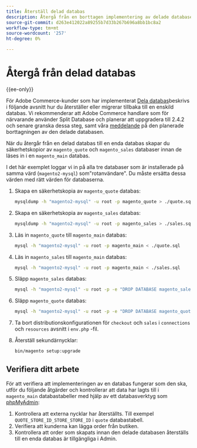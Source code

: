 ```yaml
---
title: Återställ delad databas
description: Återgå från en borttagen implementering av delade databaser till en enda databasimplementering.
source-git-commit: d263e412022a89255b7d33b267b696a8bb1bc8a2
workflow-type: tm+mt
source-wordcount: '257'
ht-degree: 0%

---
```



# Återgå från delad databas

{{ee-only}}

För Adobe Commerce-kunder som har implementerat [Dela databas](multi-master.md)beskrivs i följande avsnitt hur du återställer eller migrerar tillbaka till en enskild databas. Vi rekommenderar att Adobe Commerce handlare som för närvarande använder Split Database och planerar att uppgradera till 2.4.2 och senare granska dessa steg, samt våra [meddelande](https://community.magento.com/t5/Magento-DevBlog/Deprecation-of-Split-Database-in-Magento-Commerce/ba-p/465187) på den planerade borttagningen av den delade databasen.

När du återgår från en delad databas till en enda databas skapar du säkerhetskopior av `magento_quote` och `magento_sales` databaser innan de läses in i en `magento_main` databas.

I det här exemplet loggar vi in på alla tre databaser som är installerade på samma värd (`magento2-mysql`) som&quot;rotanvändare&quot;. Du måste ersätta dessa värden med rätt värden för databaserna.

1. Skapa en säkerhetskopia av `magento_quote` databas:

   ```bash
   mysqldump -h "magento2-mysql" -u root -p magento_quote > ./quote.sql
   ```

1. Skapa en säkerhetskopia av `magento_sales` databas:

   ```bash
   mysqldump -h "magento2-mysql" -u root -p magento_sales > ./sales.sql
   ```

1. Läs in `magento_quote` till `magento_main` databas:

   ```bash
   mysql -h "magento2-mysql" -u root -p magento_main < ./quote.sql
   ```

1. Läs in `magento_sales` till `magento_main` databas:

   ```bash
   mysql -h "magento2-mysql" -u root -p magento_main < ./sales.sql
   ```

1. Släpp `magento_sales` databas:

   ```bash
   mysql -h "magento2-mysql" -u root -p -e "DROP DATABASE magento_sales;"
   ```

1. Släpp `magento_quote` databas:

   ```bash
   mysql -h "magento2-mysql" -u root -p -e "DROP DATABASE magento_quote;"
   ```

1. Ta bort distributionskonfigurationen för `checkout` och `sales` i `connections` och `resources` avsnitt i `env.php` -fil.
1. Återställ sekundärnycklar:

   ```bash
   bin/magento setup:upgrade
   ```

## Verifiera ditt arbete

För att verifiera att implementeringen av en databas fungerar som den ska, utför du följande åtgärder och kontrollerar att data har lagts till i `magento_main` databastabeller med hjälp av ett databasverktyg som [phpMyAdmin](../../installation/prerequisites/optional-software.md#phpmyadmin):

1. Kontrollera att externa nycklar har återställts. Till exempel `QUOTE_STORE_ID_STORE_STORE_ID` i `quote` databastabell.
1. Verifiera att kunderna kan lägga order från butiken.
1. Kontrollera att order som skapats innan den delade databasen återställs till en enda databas är tillgängliga i Admin.

